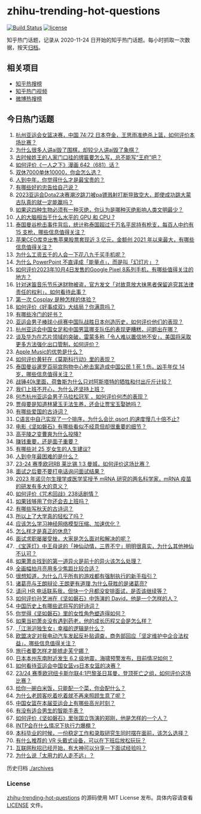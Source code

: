 # zhihu-trending-hot-questions

[![Build Status](https://github.com/justjavac/zhihu-trending-hot-questions/workflows/ci/badge.svg?branch=master)](https://github.com/justjavac/zhihu-trending-hot-questions/actions)
[![license](https://img.shields.io/github/license/justjavac/zhihu-trending-hot-questions)](https://github.com/justjavac/zhihu-trending-hot-questions/blob/master/LICENSE)

知乎热门话题，记录从 2020-11-24
日开始的知乎热门话题。每小时抓取一次数据，按天[归档](./archives)。

## 相关项目

- [知乎热搜榜](https://github.com/justjavac/zhihu-trending-top-search)
- [知乎热门视频](https://github.com/justjavac/zhihu-trending-hot-video)
- [微博热搜榜](https://github.com/justjavac/weibo-trending-hot-search)

## 今日热门话题

<!-- BEGIN -->
<!-- 最后更新时间 Fri Oct 06 2023 09:17:14 GMT+0800 (China Standard Time) -->

1. [杭州亚运会女篮决赛，中国 74:72 日本夺金，王思雨准绝杀上篮，如何评价本场比赛？](https://www.zhihu.com/question/624807345)
1. [为什么很多人讲ai毁了围棋，却较少人讲ai毁了象棋？](https://www.zhihu.com/question/624469957)
1. [古时候姓王的人家门口挂的牌匾要怎么写，总不能写“王府”吧？](https://www.zhihu.com/question/623010314)
1. [如何评价《一人之下》漫画 642（681）话？](https://www.zhihu.com/question/624824363)
1. [双休7000单休10000，你会怎么选？](https://www.zhihu.com/question/624786248)
1. [人到中年，你觉得什么才是最宝贵的？](https://www.zhihu.com/question/609203007)
1. [有哪些好的忠告给自己说？](https://www.zhihu.com/question/297719500)
1. [2023亚运会Dota2决赛潮汐跳刀被pa镖溅射打断导致空大，即使成功跳大蒙古队真的就一定能赢吗？](https://www.zhihu.com/question/624735903)
1. [如果这四种生物必须有一种灭绝，你认为是哪种灭绝影响人类文明最少？](https://www.zhihu.com/question/624698075)
1. [人的大脑相当于什么水平的 GPU 和 CPU ?](https://www.zhihu.com/question/404006982)
1. [泰国曼谷枪击事件背后，统计称泰国超过千万名平民持有枪支，每百人中约有 15 支枪，哪些信息值得关注？](https://www.zhihu.com/question/624693766)
1. [苹果CEO库克出售苹果股票套现近 3 亿元，金额创 2021 年以来最大，有哪些信息值得关注？](https://www.zhihu.com/question/624766695)
1. [为什么工资五千的人会一下花八九千买手机呢？](https://www.zhihu.com/question/623425018)
1. [为什么 PowerPoint 不直译成「能量点」，而是叫「幻灯片」？](https://www.zhihu.com/question/492717143)
1. [如何评价2023年10月4日发售的Google Pixel 8系列手机，有哪些值得关注的地方？](https://www.zhihu.com/question/624748363)
1. [针对迷笛音乐节乐迷财物被盗，官方发文「对故意放大抹黑者保留追究其法律责任的权利」，如何看待此事？](https://www.zhihu.com/question/624775432)
1. [第一次 Cosplay 是种怎样的体验？](https://www.zhihu.com/question/29916311)
1. [如何评价《好事成双》大结局？你满意吗？](https://www.zhihu.com/question/624801781)
1. [有哪些冷门的好书？](https://www.zhihu.com/question/599450589)
1. [亚运会男子棒球小组赛中国队战胜日本创造历史，如何评价他们的表现？](https://www.zhihu.com/question/624643330)
1. [杭州亚运会中国女足和中国男篮哪支队伍的表现更糟糕，问题出在哪？](https://www.zhihu.com/question/624770821)
1. [谈及华为在芯片领域的突破，雷蒙多称「令人难以置信地不安」，美国将采取更多方法强化出口管制，如何评价？](https://www.zhihu.com/question/624796612)
1. [Apple Music的优势是什么？](https://www.zhihu.com/question/624570273)
1. [如何评价黄轩在《莫斯科行动》里的表现？](https://www.zhihu.com/question/624145168)
1. [泰国曼谷暹罗百丽宫购物中心枪击案造成中国公民 1 死 1 伤，凶手年仅 14 岁，哪些信息值得关注？](https://www.zhihu.com/question/624647347)
1. [战锤40k里面，荷鲁斯为什么只对阿斯塔特的牺牲和付出斤斤计较？](https://www.zhihu.com/question/624725768)
1. [我们上班不开心，为什么还坚持上班？](https://www.zhihu.com/question/408891763)
1. [何杰杭州亚运会男子马拉松冠军 ，如何评价何杰的表现？](https://www.zhihu.com/question/624767220)
1. [贾母要是知道林黛玉无法生养，还会让贾宝玉娶她吗？](https://www.zhihu.com/question/624295741)
1. [有哪些爱国的古诗词？](https://www.zhihu.com/question/624721370)
1. [C语言中自己实现了一个排序，为什么会比 qsort 的速度慢几十倍不止?](https://www.zhihu.com/question/624637687)
1. [电影《坚如磐石》有哪些看似不经意但却很重要的细节？](https://www.zhihu.com/question/577615018)
1. [高平陵之变曹爽为什么投降?](https://www.zhihu.com/question/624517608)
1. [赚钱重要，还是面子重要？](https://www.zhihu.com/question/623540205)
1. [有哪些对 25 岁女生的人生建议?](https://www.zhihu.com/question/447599541)
1. [人到中年最困难的是什么？](https://www.zhihu.com/question/624525635)
1. [23-24 赛季欧冠RB 莱比锡 1:3 曼城，如何评价这场比赛？](https://www.zhihu.com/question/624741654)
1. [面试之后要不要打电话询问面试结果？](https://www.zhihu.com/question/622555976)
1. [2023 年诺贝尔生理学或医学奖授予 mRNA 研究的两名科学家，mRNA 疫苗的研发有多大的意义？](https://www.zhihu.com/question/623162434)
1. [如何评价《咒术回战》238话剧情？](https://www.zhihu.com/question/624694443)
1. [如果钱够用了你还会去上班吗？](https://www.zhihu.com/question/624512045)
1. [有哪些写秋天的古诗词？](https://www.zhihu.com/question/624721622)
1. [所以上了大学真的轻松了吗？](https://www.zhihu.com/question/623533420)
1. [应该怎么学习神经网络模型压缩、加速优化？](https://www.zhihu.com/question/446646425)
1. [怎么样才是真正的休息?](https://www.zhihu.com/question/27418122)
1. [面试求职屡屡受挫，大家是怎么面对和解决的呢？](https://www.zhihu.com/question/487251757)
1. [《宝莲灯》中王母说的「神仙动情，三界不宁」明明很真实，为什么其他神仙不认可？](https://www.zhihu.com/question/601274808)
1. [如果萧炎找到的第一道异火是前十的异火该怎么处理？](https://www.zhihu.com/question/538757087)
1. [全画幅拍月亮用多少焦距比较合适？](https://www.zhihu.com/question/624520961)
1. [很想知道，为什么几乎所有的游戏都有强制执行的新手指引？](https://www.zhihu.com/question/614810795)
1. [诸葛亮与王朗辩论,王朗更有道理,为什么获胜的是诸葛亮?](https://www.zhihu.com/question/605598149)
1. [请问 HR 电话联系我，但快一个月都没安排面试，是否该继续等？](https://www.zhihu.com/question/622555945)
1. [如何评价孙艺洲在《坚如磐石》中饰演的 David，他是一个怎样的人？](https://www.zhihu.com/question/624322057)
1. [中国历史上有哪些武将写的好诗词？](https://www.zhihu.com/question/404429815)
1. [你觉得《坚如磐石》里的女性角色塑造得如何？](https://www.zhihu.com/question/624436681)
1. [如果当初萧炎没有遇到药老，他的成长历程又会是怎么样？](https://www.zhihu.com/question/487149429)
1. [「江浙沪独生女」幸福的逻辑是什么？](https://www.zhihu.com/question/617750659)
1. [欧盟决定对我电动汽车发起反补贴调查，商务部回应「坚定维护中企合法权益」，哪些信息值得关注？](https://www.zhihu.com/question/624697567)
1. [旅行者要怎样才能掳走芙宁娜？](https://www.zhihu.com/question/624360186)
1. [日本本州东南附近发生 6.2 级地震，海啸预警发布，目前情况如何？](https://www.zhihu.com/question/624770039)
1. [如何看待亚运会中国女篮vs日本女篮的决赛？](https://www.zhihu.com/question/624693193)
1. [23/24 赛季欧冠纽卡斯尔联4:1巴黎圣日耳曼，登顶死亡之组，如何评价这场比赛？](https://www.zhihu.com/question/624742396)
1. [给你一碗白米饭，只能配一个菜，你会配什么？](https://www.zhihu.com/question/622742015)
1. [为什么老顾客吃着吃着就不再来照顾生意了呢？](https://www.zhihu.com/question/591107790)
1. [中国女篮在本届亚运会上有哪些高光时刻？](https://www.zhihu.com/question/624693073)
1. [有没有适合男生的智能手表？](https://www.zhihu.com/question/619305895)
1. [如何评价《坚如磐石》里张国立饰演的郑刚，他是怎样的一个人？](https://www.zhihu.com/question/624350488)
1. [INTP会在什么情况下执行力爆棚？](https://www.zhihu.com/question/618253202)
1. [本科毕业的时候，一份稳定工作和录取研究生同时摆在面前，该怎么选择？](https://www.zhihu.com/question/622558880)
1. [有什么推荐的 VR 头戴式设备，可以在下班后放松玩玩？](https://www.zhihu.com/question/619114706)
1. [互联网秋招已经开始，有大神可以分享一下面试经验吗？](https://www.zhihu.com/question/622555916)
1. [为什么说「太用力的人走不远」？](https://www.zhihu.com/question/38347269)

<!-- END -->

历史归档 [./archives](./archives)

### License

[zhihu-trending-hot-questions](https://github.com/justjavac/zhihu-trending-hot-questions)
的源码使用 MIT License 发布。具体内容请查看 [LICENSE](./LICENSE) 文件。
